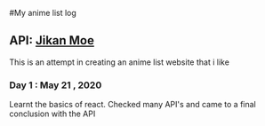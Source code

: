 #My anime list log
## API: [Jikan Moe](https://jikan.moe/)


This is an attempt in creating an anime list website that i like

### Day 1 : May 21 , 2020
Learnt the basics of react. Checked many API's and came to a final conclusion with the API
